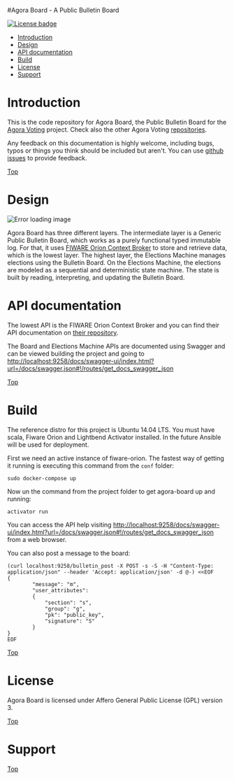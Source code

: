 #<a name="top"></a>Agora Board - A Public Bulletin Board


[![License badge](https://img.shields.io/badge/license-AGPL-blue.svg)](https://opensource.org/licenses/AGPL-3.0)

* [Introduction](#introduction)
* [Design](#design)
* [API documentation](#api-documentation)
* [Build](#build)
* [License](#license)
* [Support](#support)

# Introduction

This is the code repository for Agora Board, the Public Bulletin Board for the [Agora Voting](https://agoravoting.com/) project. Check also the other Agora Voting [repositories](https://github.com/agoravoting).


Any feedback on this documentation is highly welcome, including bugs, typos
or things you think should be included but aren't. You can use [github issues](https://github.com/agoravoting/agora-board/issues/new) to provide feedback.

[Top](#top)

# Design

![Error loading image](public/architecture.png)

Agora Board has three different layers. The intermediate layer is a Generic Public Bulletin Board, which works as a purely functional typed immutable log. For that, it uses [FIWARE Orion Context Broker](https://github.com/telefonicaid/fiware-orion) to store and retrieve data, which is the lowest layer. The highest layer, the Elections Machine manages elections using the Bulletin Board. On the Elections Machine, the elections are modeled as a sequential and deterministic state machine. The state is built by reading, interpreting, and updating the Bulletin Board.

# API documentation

The lowest API is the FIWARE Orion Context Broker and you can find their API documentation on [their repository](https://github.com/telefonicaid/fiware-orion/).

The Board and Elections Machine APIs are documented using Swagger and can be viewed building the project and going to [http://localhost:9258/docs/swagger-ui/index.html?url=/docs/swagger.json#!/routes/get_docs_swagger_json](http://localhost:9258/docs/swagger-ui/index.html?url=/docs/swagger.json#!/routes/get_docs_swagger_json)

[Top](#top)

# Build

The reference distro for this project is Ubuntu 14.04 LTS. You must have scala, Fiware Orion and Lightbend Activator installed. In the future Ansible will be used for deployment.

First we need an active instance of fiware-orion. The fastest way of getting it running is executing this command from the `conf` folder:

    sudo docker-compose up

Now un the command from the project folder to get agora-board up and running:

    activator run

You can access the API help visiting [http://localhost:9258/docs/swagger-ui/index.html?url=/docs/swagger.json#!/routes/get_docs_swagger_json](http://localhost:9258/docs/swagger-ui/index.html?url=/docs/swagger.json#!/routes/get_docs_swagger_json) from a web browser.

You can also post a message to the board:

    (curl localhost:9258/bulletin_post -X POST -s -S -H "Content-Type: application/json" --header 'Accept: application/json' -d @-) <<EOF
    {
            "message": "m",
            "user_attributes": 
            {
                "section": "s",
                "group": "g",
                "pk": "public_key",
                "signature": "S"
            }
    }
    EOF

[Top](#top)

# License

Agora Board is licensed under Affero General Public License (GPL) version 3.

[Top](#top)

# Support

[Top](#top)
